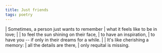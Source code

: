 ```yaml
---
title: Just friends
tags: poetry
---
```


| Sometimes, a person just wants to remember
| what it feels like to be in love;
|
| to feel the sun shining on their face,
| to have an inspiration,
| to have you -- if only in their dreams for a while.
|
| It's like cherishing a memory:
| all the details are there,
| only requital is missing.
